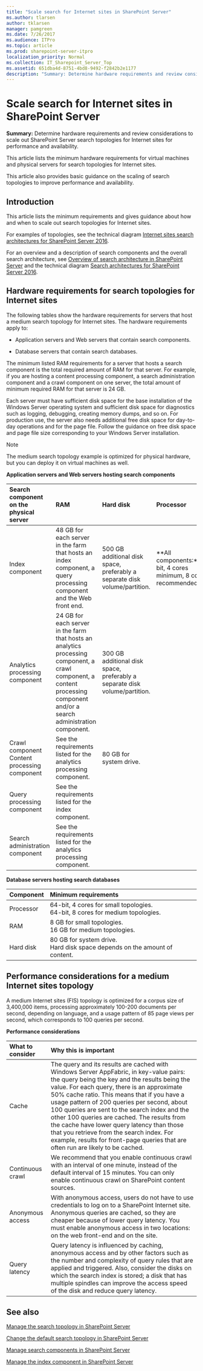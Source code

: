 ```yaml
---
title: "Scale search for Internet sites in SharePoint Server"
ms.author: tlarsen
author: tklarsen
manager: pamgreen
ms.date: 7/26/2017
ms.audience: ITPro
ms.topic: article
ms.prod: sharepoint-server-itpro
localization_priority: Normal
ms.collection: IT_Sharepoint_Server_Top
ms.assetid: 651dba4d-8751-4bd8-9492-f2842b2e1177
description: "Summary: Determine hardware requirements and review considerations to scale out SharePoint Server search topologies for Internet sites for performance and availability."
---
```


# Scale search for Internet sites in SharePoint Server

 **Summary:** Determine hardware requirements and review considerations to scale out SharePoint Server search topologies for Internet sites for performance and availability. 
  
This article lists the minimum hardware requirements for virtual machines and physical servers for search topologies for Internet sites.
  
This article also provides basic guidance on the scaling of search topologies to improve performance and availability.
  
    
## Introduction

This article lists the minimum requirements and gives guidance about how and when to scale out search topologies for Internet sites.
  
For examples of topologies, see the technical diagram [Internet sites search architectures for SharePoint Server 2016](https://docs.com/officeitpro/2341/internet-sites-search-architectures-for-sharepoint).
  
For an overview and a description of search components and the overall search architecture, see [Overview of search architecture in SharePoint Server](search-architecture-overview.md) and the technical diagram [Search architectures for SharePoint Server 2016](http://download.microsoft.com/download/2/0/8/2081E053-4E56-4B87-87A4-9380D042B95D/SP_2016_Search_Architecture_Model.pdf).
  
## Hardware requirements for search topologies for Internet sites
<a name="HW_FIS"> </a>

The following tables show the hardware requirements for servers that host a medium search topology for Internet sites. The hardware requirements apply to:
  
- Application servers and Web servers that contain search components.
    
- Database servers that contain search databases.
    
The minimum listed RAM requirements for a server that hosts a search component is the total required amount of RAM for that server. For example, if you are hosting a content processing component, a search administration component and a crawl component on one server, the total amount of minimum required RAM for that server is 24 GB.
  
Each server must have sufficient disk space for the base installation of the Windows Server operating system and sufficient disk space for diagnostics such as logging, debugging, creating memory dumps, and so on. For production use, the server also needs additional free disk space for day-to-day operations and for the page file. Follow the guidance on free disk space and page file size corresponding to your Windows Server installation.
  
> [!NOTE]
> The medium search topology example is optimized for physical hardware, but you can deploy it on virtual machines as well. 
  
**Application servers and Web servers hosting search components**

| **Search component on the physical server**  |                                                                                   **RAM**                                                                                   |                               **Hard disk**                                |                          **Processor**                           |
| :------------------------------------------- | :-------------------------------------------------------------------------------------------------------------------------------------------------------------------------- | :------------------------------------------------------------------------- | :--------------------------------------------------------------- |
| Index component                              | 48 GB for each server in the farm that hosts an index component, a query processing component and the Web front end.                                                        | 500 GB additional disk space, preferably a separate disk volume/partition. | **All components:**64-bit, 4 cores minimum, 8 cores recommended. |
| Analytics processing component               | 24 GB for each server in the farm that hosts an analytics processing component, a crawl component, a content processing component and/or a search administration component. | 300 GB additional disk space, preferably a separate disk volume/partition. |                                                                  |
| Crawl component Content processing component | See the requirements listed for the analytics processing component.                                                                                                         | 80 GB for system drive.                                                    |                                                                  |
| Query processing component                   | See the requirements listed for the index component.                                                                                                                        |                                                                            |                                                                  |
| Search administration component              | See the requirements listed for the analytics processing component.                                                                                                         |                                                                            |                                                                  |
   
**Database servers hosting search databases**

| **Component** |                              **Minimum requirements**                               |
| :------------ | :---------------------------------------------------------------------------------- |
| Processor     | 64-bit, 4 cores for small topologies.  <br/> 64-bit, 8 cores for medium topologies. |
| RAM           | 8 GB for small topologies.  <br/> 16 GB for medium topologies.                      |
| Hard disk     | 80 GB for system drive.  <br/> Hard disk space depends on the amount of content.    |
   
## Performance considerations for a medium Internet sites topology
<a name="Scale_FIS"> </a>

A medium Internet sites (FIS) topology is optimized for a corpus size of 3,400,000 items, processing approximately 100-200 documents per second, depending on language, and a usage pattern of 85 page views per second, which corresponds to 100 queries per second.
  
**Performance considerations**

| **What to consider** |                                                                                                                                                                                                                                                                       **Why this is important**                                                                                                                                                                                                                                                                       |
| :------------------- | :-------------------------------------------------------------------------------------------------------------------------------------------------------------------------------------------------------------------------------------------------------------------------------------------------------------------------------------------------------------------------------------------------------------------------------------------------------------------------------------------------------------------------------------------------------------------- |
| Cache                | The query and its results are cached with Windows Server AppFabric, in key-value pairs: the query being the key and the results being the value. For each query, there is an approximate 50% cache ratio. This means that if you have a usage pattern of 200 queries per second, about 100 queries are sent to the search index and the other 100 queries are cached. The results from the cache have lower query latency than those that you retrieve from the search index. For example, results for front-page queries that are often run are likely to be cached. |
| Continuous crawl     | We recommend that you enable continuous crawl with an interval of one minute, instead of the default interval of 15 minutes. You can only enable continuous crawl on SharePoint content sources.                                                                                                                                                                                                                                                                                                                                                                      |
| Anonymous access     | With anonymous access, users do not have to use credentials to log on to a SharePoint Internet site. Anonymous queries are cached, so they are cheaper because of lower query latency. You must enable anonymous access in two locations: on the web front-end and on the site.                                                                                                                                                                                                                                                                                       |
| Query latency        | Query latency is influenced by caching, anonymous access and by other factors such as the number and complexity of query rules that are applied and triggered. Also, consider the disks on which the search index is stored; a disk that has multiple spindles can improve the access speed of the disk and reduce query latency.                                                                                                                                                                                                                                     |
   
## See also
<a name="Scale_FIS"> </a>

[Manage the search topology in SharePoint Server](manage-the-search-topology.md)
  
[Change the default search topology in SharePoint Server](change-the-default-search-topology.md)
  
[Manage search components in SharePoint Server](manage-search-components.md)
  
[Manage the index component in SharePoint Server](manage-the-index-component.md)

